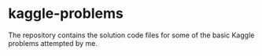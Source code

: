 # kaggle-problems
The repository contains the solution code files for some of the basic Kaggle problems attempted by me.
